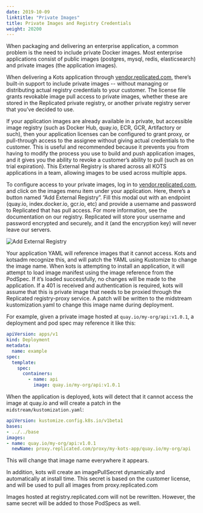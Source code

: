 ```yaml
---
date: 2019-10-09
linktitle: "Private Images"
title: Private Images and Registry Credentials
weight: 20200
---
```


When packaging and delivering an enterprise application, a common problem is the need to include private Docker images. Most enterprise applications consist of public images (postgres, mysql, redis, elasticsearch) and private images (the application images).

When delivering a Kots application through [vendor.replicated.com](https://vendor.replicated.com), there’s built-in support to include private images -- without managing or distributing actual registry credentials to your customer. The license file grants revokable image pull access to private images, whether these are stored in the Replicated private registry, or another private registry server that you’ve decided to use.

If your application images are already available in a private, but accessible image registry (such as Docker Hub, quay.io, ECR, GCR, Artifactory or such), then your application licenses can be configured to grant proxy, or pull-through access to the assignee without giving actual credentials to the customer. This is useful and recommended because it prevents you from having to modify the process you use to build and push application images, and it gives you the ability to revoke a customer’s ability to pull (such as on trial expiration). This External Registry is shared across all KOTS applications in a team, allowing images to be used across multiple apps.

To configure access to your private images, log in to [vendor.replicated.com](https://vendor.replicated.com), and click on the images menu item under your application. Here, there’s a button named “Add External Registry”. Fill this modal out with an endpoint (quay.io, index.docker.io, gcr.io, etc) and provide a username and password to Replicated that has pull access. For more information, see the documentation on our registry. Replicated will store your username and password encrypted and securely, and it (and the encryption key) will never leave our servers.

![Add External Registry](/images/add-external-registry.png)


Your application YAML will reference images that it cannot access. Kots and kotsadm recognize this, and will patch the YAML using Kustomize to change the image name. When kots is attempting to install an application, it will attempt to load image manifest using the image reference from the PodSpec. If it’s loaded successfully, no changes will be made to the application. If a 401 is received and authentication is required, kots will assume that this is private image that needs to be proxied through the Replicated registry-proxy service. A patch will be written to the midstream kustomization.yaml to change this image name during deployment.

For example, given a private image hosted at `quay.io/my-org/api:v1.0.1`, a deployment and pod spec may reference it like this:

```yaml
apiVersion: apps/v1
kind: Deployment
metadata:
  name: example
spec:
  template:
    spec:
      containers:
        - name: api
          image: quay.io/my-org/api:v1.0.1
```

When the application is deployed, kots will detect that it cannot access the image at quay.io and will create a patch in the `midstream/kustomization.yaml`:

```yaml
apiVersion: kustomize.config.k8s.io/v1beta1
bases:
- ../../base
images:
- name: quay.io/my-org/api:v1.0.1
  newName: proxy.replicated.com/proxy/my-kots-app/quay.io/my-org/api
```

This will change that image name everywhere it appears.

In addition, kots will create an imagePullSecret dynamically and automatically at install time. This secret is based on the customer license, and will be used to pull all images from proxy.replicated.com

Images hosted at registry.replicated.com will not be rewritten.  However, the same secret will be added to those PodSpecs as well.
